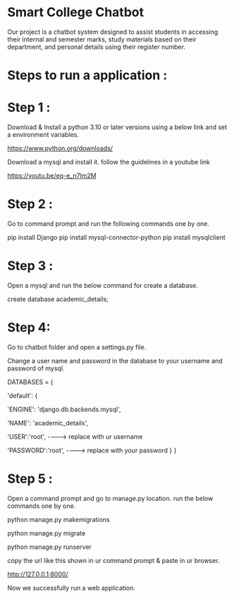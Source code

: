 # Smart College Chatbot

Our project is a chatbot system designed to assist students in accessing their internal and semester marks, study materials based on 
their department, and personal details using their register number.

# Steps to run a application :

# Step 1 :

Download & Install a python 3.10 or later versions using a below link and set a environment variables.

https://www.python.org/downloads/

Download a mysql and install it. follow the guidelines in a youtube link

https://youtu.be/eq-e_n7lm2M

# Step 2 :

Go to command prompt and run the following commands one by one.

pip install Django
pip install mysql-connector-python
pip install mysqlclient

# Step 3 :

Open a mysql and run the below command for create a database.

create database academic_details;

# Step 4:

Go to chatbot folder and open a settings.py file.

Change a user name and password in the database to your username and password of mysql.

DATABASES = {

'default': {

'ENGINE': 'django.db.backends.mysql',

'NAME': 'academic_details',

'USER':'root', ----> replace with ur username

'PASSWORD':'root', ----> replace with your password 
} }

# Step 5 :

Open a command prompt and go to manage.py location. run the below commands one by one.

python manage.py makemigrations

python manage.py migrate

python manage.py runserver

copy the url like this shown in ur command prompt & paste in ur browser.

http://127.0.0.1:8000/

Now we successfully run a web application.
